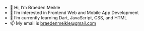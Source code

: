 - 👋 Hi, I’m Braeden Meikle
- 👀 I’m interested in Frontend Web and Mobile App Development
- 🌱 I’m currently learning Dart, JavaScript, CSS, and HTML
- 📫 My email is braedenmeikle@gmail.com
